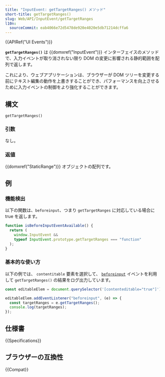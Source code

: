 ```yaml
---
title: "InputEvent: getTargetRanges() メソッド"
short-title: getTargetRanges()
slug: Web/API/InputEvent/getTargetRanges
l10n:
  sourceCommit: eab4066e72d5478de920e4020e5db71214dcffa6
---
```


{{APIRef("UI Events")}}

**`getTargetRanges()`** は {{domxref("InputEvent")}} インターフェイスのメソッドで、入力イベントが取り消されない限り DOM の変更に影響される静的範囲を配列で返します。

これにより、ウェブアプリケーションは、ブラウザーが DOM ツリーを変更する前にテキスト編集の動作を上書きすることができ、パフォーマンスを向上させるために入力イベントの制御をより強化することができます。

## 構文

```js-nolint
getTargetRanges()
```

### 引数

なし。

### 返値

{{domxref("StaticRange")}} オブジェクトの配列です。

## 例

### 機能検出

以下の関数は、`beforeinput`、つまり `getTargetRanges` に対応している場合に true を返します。

```js
function isBeforeInputEventAvailable() {
  return (
    window.InputEvent &&
    typeof InputEvent.prototype.getTargetRanges === "function"
  );
}
```

### 基本的な使い方

以下の例では、 `contentitable` 要素を選択して、 [`beforeinput`](/ja/docs/Web/API/HTMLElement/beforeinput_event) イベントを利用して `getTargetRanges()` の結果をログ出力しています。

```js
const editableElem = document.querySelector('[contenteditable="true"]');

editableElem.addEventListener("beforeinput", (e) => {
  const targetRanges = e.getTargetRanges();
  console.log(targetRanges);
});
```

## 仕様書

{{Specifications}}

## ブラウザーの互換性

{{Compat}}
